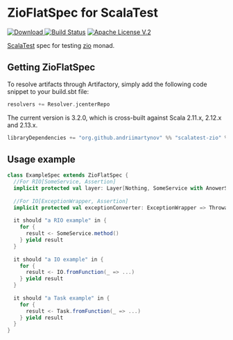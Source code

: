 ZioFlatSpec for ScalaTest
=========
[ ![Download](https://api.bintray.com/packages/andriimartynov/maven/scalatest-zio/images/download.svg) ](https://bintray.com/andriimartynov/maven/scalatest-zio/_latestVersion)
[![Build Status](https://travis-ci.org/andriimartynov/scalatest-zio.svg)](https://travis-ci.org/andriimartynov/scalatest-zio)
[![Apache License V.2](https://img.shields.io/badge/license-Apache%20V.2-blue.svg)](https://github.com/andriimartynov/scalatest-zio/blob/master/LICENSE)


[ScalaTest](http://www.scalatest.org/) spec for testing [zio](https://zio.dev/) monad.

## Getting ZioFlatSpec

To resolve artifacts through Artifactory, simply add the following code snippet to your build.sbt file:

```scala
resolvers += Resolver.jcenterRepo
```

The current version is 3.2.0, which is cross-built against Scala 2.11.x, 2.12.x and 2.13.x.

```scala
libraryDependencies += "org.github.andriimartynov" %% "scalatest-zio" % "3.2.0"
```

## Usage example
```scala
class ExampleSpec extends ZioFlatSpec {
  //For RIO[SomeService, Assertion]
  implicit protected val layer: Layer[Nothing, SomeService with AnowerService] = ...
    
  //For IO[ExceptionWrapper, Assertion]
  implicit protected val exceptionConverter: ExceptionWrapper => Throwable = ...
    
  it should "a RIO example" in {
    for {
      result <- SomeService.method() 
    } yield result
  }
      
  it should "a IO example" in {
    for {
      result <- IO.fromFunction(_ => ...) 
    } yield result
  }      
    
  it should "a Task example" in {
    for {
      result <- Task.fromFunction(_ => ...) 
    } yield result
  }
}
```